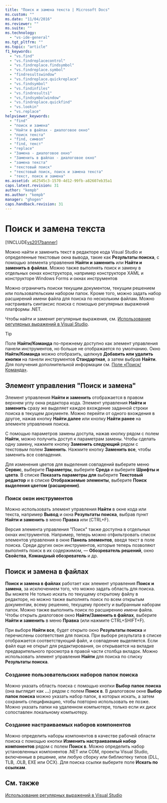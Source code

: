 ```yaml
---
title: "Поиск и замена текста | Microsoft Docs"
ms.custom: ""
ms.date: "11/04/2016"
ms.reviewer: ""
ms.suite: ""
ms.technology: 
  - "vs-ide-general"
ms.tgt_pltfrm: ""
ms.topic: "article"
f1_keywords: 
  - "vs.find"
  - "vs.findreplacecontrol"
  - "vs.findreplace.findsymbol"
  - "vs.findreplace.symbol"
  - "findresultswindow"
  - "vs.findreplace.quickreplace"
  - "vs.findsymbol"
  - "vs.findinfiles"
  - "vs.findresults1"
  - "vs,findsymbolwindow"
  - "vs.findreplace.quickfind"
  - "vs.lookin"
  - "vs.replace"
helpviewer_keywords: 
  - "find"
  - "поиск и замена"
  - "Найти в файлах - диалоговое окно"
  - "поиск текста"
  - "find, символ"
  - "find, текст"
  - "replace"
  - "Замена - диалоговое окно"
  - "Заменить в файлах - диалоговое окно"
  - "замена текста"
  - "текстовый поиск"
  - "текстовый поиск, поиск и замена текста"
  - "текст, поиск и замена"
ms.assetid: a62545c3-1570-4d12-99fb-a82607eb35a1
caps.latest.revision: 31
author: "kempb"
ms.author: "kempb"
manager: "ghogen"
caps.handback.revision: 31
---
```

# Поиск и замена текста
[!INCLUDE[vs2017banner](../code-quality/includes/vs2017banner.md)]

Можно найти и заменить текст в редакторе кода Visual Studio и определенные текстовые окна вывода, такие как **Результаты поиска**, с помощью элемента управления **Найти и заменить** или **Найти и заменить в файлах**.  Можно также выполнять поиск и замену в отдельных окнах конструктора, например конструкторе XAML и конструкторе Windows Forms и окнах инструментов  
  
 Можно ограничить поиски текущим документом, текущим решением или пользовательским набором папок.  Кроме того, можно задать набор расширений имени файла для поиска по нескольким файлам.  Можно настраивать синтаксис поиска с помощью регулярных выражений платформы .NET.  
  
 Чтобы найти и заменит регулярные выражения, см. [Использование регулярных выражений в Visual Studio](../ide/using-regular-expressions-in-visual-studio.md).  
  
> [!TIP]
>  Поле **Найти\/Команда** по\-прежнему доступно как элемент управления панели инструментов, но больше не отображается по умолчанию.  Окно **Найти\/Команда** можно отобразить, щелкнув **Добавить или удалить кнопки** на панели инструментов **Стандартная**, а затем выбрав **Найти**.  Для получения дополнительной информации см. [Поле «Поиск\/Команда»](../ide/find-command-box.md).  
  
## Элемент управления "Поиск и замена"  
 Элемент управления **Найти и заменить** отображается в правом верхнем углу окна редактора кода.  Элемент управления **Найти и заменить** сразу же выделяет каждое вхождение заданной строки поиска в текущем документе.  Можно перейти от одного вхождения в другое, нажав кнопку **Найти далее** или кнопку **Найти ранее** на элементе управления поиска.  
  
 С помощью параметров замены доступа, нажав кнопку рядом с полем **Найти**, можно получить доступ к параметрам замены.  Чтобы сделать одну замену, нажмите кнопку **Заменить следующий** рядом с текстовым полем **Заменить**.  Нажмите кнопку **Заменить все**, чтобы заменить все совпадения.  
  
 Для изменения цветов для выделения совпадений выберите меню **Сервис**, выберите **Параметры**, выберите **Среда** и выберите **Шрифты и цвета**.  В списке **Показать параметры для** выберите **Текстовый редактор** и в списке **Отображаемые элементы**, выберите **Поиск выделения цветом \(расширение\)**.  
  
### Поиск окон инструментов  
 Можно использовать элемент управления **Найти** в окне кода или текста, например **Вывод** и окна **Результаты поиска**, выбрав пункт **Найти и заменить** в меню **Правка** или \(CTRL\+F\).  
  
 Версия элемента управления "Поиск" также доступна в отдельных окнах инструментов.  Например, теперь можно отфильтровать список элементов управления в окне **Панель элементов**, введя текст в поле поиска.  Среди других окон инструментов, которые теперь позволяют выполнять поиск в их содержимом, — **Обозреватель решений**, окно **Свойства**, **Командный обозреватель** и др.  
  
## Поиск и замена в файлах  
 **Поиск и замена в файлах** работает как элемент управления **Поиск и замена**, за исключением того, что можно задать область для поиска.  Вы можете Не только искать по текущему открытому файлу в редакторе, но можно также выполнять поиск по всем открытым документам, всему решению, текущему проекту и выбранным наборам папок.  Можно также выполнить поиск по расширению имени файла.  Чтобы открыть диалоговое окно **Найти\/Заменить в файлах**, выберите **Найти и заменить** в меню **Правка** \(или нажмите CTRL\+SHIFT\+F\).  
  
 При выборе **Найти все**, будет открыто окно **Результаты поиска** и перечислены соответствия для поиска.  При выборе результата в списке отображается соответствующий файл, и совпадение выделяется.  Если файл еще не открыт для редактирования, он открывается на вкладке предварительного просмотра в правой части столбца вкладок.  Можно использовать элемент управления **Найти** для поиска по списку **Результаты поиска**.  
  
### Создание пользовательских наборов папок поиска  
 Можно указать область поиска с помощью кнопки **Выбор папок поиска** \(она выглядит как **…**\) рядом с полем **Поиск в**.  В диалоговом окне **Выбор папок поиска** можно указать набор папок, в которых искать, а затем сохранить спецификацию, чтобы повторно использовать ее позже.  Можно указать папки на удаленном компьютере, только если их диск сопоставлен локальному компьютеру.  
  
### Создание настраиваемых наборов компонентов  
 Можно определить наборы компонентов в качестве рабочей области поиска с помощью кнопки **Изменить настраиваемый набор компонентов** рядом с полем **Поиск в**.  Можно определить набор установленных компонентов .NET или COM, проекты Visual Studio, включенные в решение, или любую сборку или библиотеку типов \(DLL, TLB, .OLB, EXE или OCX\).  Для поиска ссылки выберите поле **Искать по ссылкам**.  
  
## См. также  
 [Использование регулярных выражений в Visual Studio](../ide/using-regular-expressions-in-visual-studio.md)